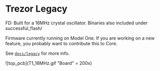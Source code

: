 # Trezor Legacy

FD: Built for a 16MHz crystal oscillator. Binaries also included under successful_flash/

Firmware currently running on Model One. If you are working on a new feature, you probably want to contribute this to Core.

See [`docs/legacy`](../docs/legacy/index.md) for more info.

![top_pcb](T1_16MHz.gif "Board" = 200x)
